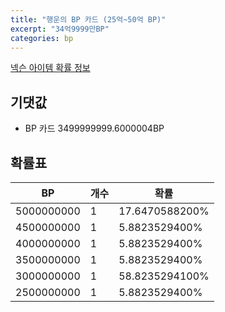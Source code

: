 ```yaml
---
title: "행운의 BP 카드 (25억~50억 BP)"
excerpt: "34억9999만BP"
categories: bp
---
```

[넥슨 아이템 확률 정보](http://iteminfo.nexon.com/probability/fo4?sn=7218)

## 기댓값
  - BP 카드 3499999999.6000004BP

## 확률표

|BP|개수|확률|
|---|---|---|
|5000000000|1|17.6470588200%|
|4500000000|1|5.8823529400%|
|4000000000|1|5.8823529400%|
|3500000000|1|5.8823529400%|
|3000000000|1|58.8235294100%|
|2500000000|1|5.8823529400%|
